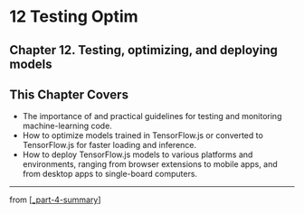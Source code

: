 # 12 Testing Optim

## Chapter 12. Testing, optimizing, and deploying models

## This Chapter Covers
- The importance of and practical guidelines for testing and monitoring machine-learning code.
- How to optimize models trained in TensorFlow.js or converted to TensorFlow.js for faster loading and inference.
- How to deploy TensorFlow.js models to various platforms and environments, ranging from browser extensions to mobile apps, and from desktop apps to single-board computers.

---
from [[_part-4-summary]]

[//begin]: # "Autogenerated link references for markdown compatibility"
[_part-4-summary]: ../_part-4-summary.md "Part 4 Summary"
[//end]: # "Autogenerated link references"